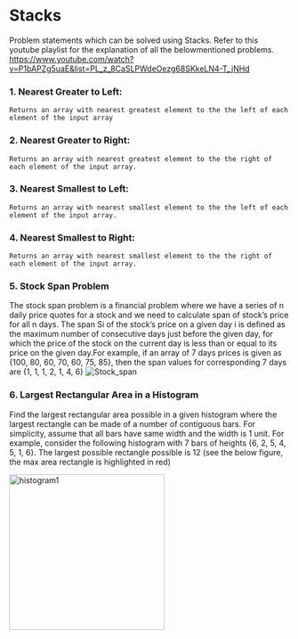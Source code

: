 # Stacks
Problem statements which can be solved using Stacks.
Refer to this youtube playlist for the explanation of all the belowmentioned problems.
https://www.youtube.com/watch?v=P1bAPZg5uaE&list=PL_z_8CaSLPWdeOezg68SKkeLN4-T_jNHd
### 1. Nearest Greater to Left: 
    Returns an array with nearest greatest element to the the left of each element of the input array
### 2. Nearest Greater to Right: 
    Returns an array with nearest greatest element to the the right of each element of the input array.    
### 3. Nearest Smallest to Left: 
    Returns an array with nearest smallest element to the the left of each element of the input array.
### 4. Nearest Smallest to Right: 
    Returns an array with nearest smallest element to the the right of each element of the input array.
### 5. Stock Span Problem
  The stock span problem is a financial problem where we have a series of n daily price quotes for a stock and we need to calculate span of stock’s price for all n days.
    The span Si of the stock’s price on a given day i is defined as the maximum number of consecutive days just before the given day, for which the price of the stock on       the current day is less than or equal to its price on the given day.For example, if an array of 7 days prices is given as {100, 80, 60, 70, 60, 75, 85}, then the span values for corresponding 7 days are {1, 1, 1, 2, 1, 4, 6}
    ![Stock_span](https://user-images.githubusercontent.com/43874027/94430593-ccb22c00-01b1-11eb-8232-5769fec2f7e8.png)
    
### 6. Largest Rectangular Area in a Histogram
Find the largest rectangular area possible in a given histogram where the largest rectangle can be made of a number of contiguous bars. For simplicity, assume that all bars have same width and the width is 1 unit.
For example, consider the following histogram with 7 bars of heights {6, 2, 5, 4, 5, 1, 6}. The largest possible rectangle possible is 12 (see the below figure, the max area rectangle is highlighted in red)

<img width="279" alt="histogram1" src="https://user-images.githubusercontent.com/43874027/94430331-531a3e00-01b1-11eb-84f6-d7c03e945f18.png">
